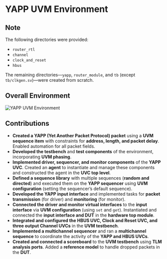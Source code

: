 # YAPP UVM Environment  

## Note

The following directories were provided:  
- `router_rtl`  
- `channel`  
- `clock_and_reset`  
- `hbus`  

The remaining directories—`yapp`, `router_module`, and `tb` (except `tb/clkgen.sv`)—were created from scratch.  

## Overall Environment

![YAPP UVM Environment]("Environment%Diagram.jpg")

## Contributions  

- **Created a YAPP (Yet Another Packet Protocol) packet** using a **UVM sequence item** with constraints for **address, length, and packet delay**. Enabled automation for all packet fields.  
- **Developed the testbench** and **test components** of the environment, incorporating **UVM phasing**.  
- **Implemented driver, sequencer, and monitor components** of the **YAPP UVC**. Created an **agent** to instantiate and manage these components and constructed the agent in the **UVC top level**.  
- **Defined a sequence library** with multiple sequences (**random and directed**) and executed them on the **YAPP sequencer** using **UVM configuration** (setting the sequencer’s default sequence).  
- **Developed the YAPP input interface** and implemented tasks for **packet transmission** (for driver) and **monitoring** (for monitor).  
- **Connected the driver and monitor virtual interfaces** to the **input interface** via **UVM configuration** (using `set` and `get`). Instantiated and connected the **input interface and DUT** in the **hardware top module**.  
- **Integrated and configured the HBUS UVC, Clock and Reset UVC, and three output Channel UVCs** in the **UVM testbench**.  
- **Implemented a multichannel sequencer** and ran a **multichannel sequence** to coordinate the activity of the **YAPP and HBUS UVCs**.  
- **Created and connected a scoreboard** to the **UVM testbench** using **TLM analysis ports**. Added a **reference model** to handle dropped packets in the **DUT**.  
